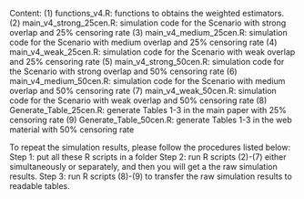 Content:
(1) functions_v4.R: functions to obtains the weighted estimators.
(2) main_v4_strong_25cen.R: simulation code for the Scenario with strong overlap and 25% censoring rate 
(3) main_v4_medium_25cen.R: simulation code for the Scenario with medium overlap and 25% censoring rate 
(4) main_v4_weak_25cen.R: simulation code for the Scenario with weak overlap and 25% censoring rate 
(5) main_v4_strong_50cen.R: simulation code for the Scenario with strong overlap and 50% censoring rate 
(6) main_v4_medium_50cen.R: simulation code for the Scenario with medium overlap and 50% censoring rate 
(7) main_v4_weak_50cen.R: simulation code for the Scenario with weak overlap and 50% censoring rate 
(8) Generate_Table_25cen.R: generate Tables 1-3 in the main paper with 25% censoring rate
(9) Generate_Table_50cen.R: generate Tables 1-3 in the web material with 50% censoring rate

To repeat the simulation results, please follow the procedures listed below:
Step 1: put all these R scripts in a folder
Step 2: run R scripts (2)-(7) either simultaneously or separately, and then you will get a the raw simulation results.
Step 3: run R scripts (8)-(9) to transfer the raw simulation results to readable tables.
